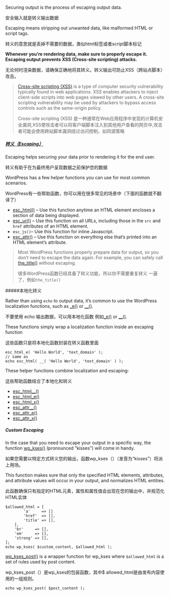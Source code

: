 Securing output is the process of escaping output data.

安全输入就是转义输出数据

Escaping means stripping out unwanted data, like malformed HTML or script tags.

转义的意思就是丢掉不需要的数据，类似html标签或者script脚本标记

**Whenever you’re rendering data, make sure to properly escape it. Escaping output prevents XSS (Cross-site scripting) attacks.**

无论何时渲染数据，请确保正确地将其转义。转义输出可防止XSS（跨站点脚本）攻击。

> [Cross-site scripting (XSS)](https://en.wikipedia.org/wiki/Cross-site_scripting) is a type of computer security vulnerability typically found in web applications. XSS enables attackers to inject client-side scripts into web pages viewed by other users. A cross-site scripting vulnerability may be used by attackers to bypass access controls such as the same-origin policy.
>
> Cross-site scripting (XSS) 是一种通常在Web应用程序中发现的计算机安全漏洞,XSS使攻击者可以将客户端脚本注入到其他用户查看的网页中,攻击者可能会使用跨站脚本漏洞绕过访问控制，如同源策略

#####  [转义（Escaping）](https://developer.wordpress.org/plugins/security/securing-output/#escaping)

Escaping helps securing your data prior to rendering it for the end user.

转义有助于在为最终用户呈现数据之前保护您的数据

 WordPress has a few helper functions you can use for most common scenarios.

WordPress有一些帮助函数，你可以用在很多常见的场景中（下面的函数就不翻译了）

- [esc_html()](https://developer.wordpress.org/reference/functions/esc_html/) – Use this function anytime an HTML element encloses a section of data being displayed.
- [esc_url()](https://developer.wordpress.org/reference/functions/esc_url/) – Use this function on all URLs, including those in the `src` and `href` attributes of an HTML element.
- `esc_js()`– Use this function for inline Javascript.
- [esc_attr()](https://developer.wordpress.org/reference/functions/esc_attr/) – Use this function on everything else that’s printed into an HTML element’s attribute.

> Most WordPress functions properly prepare data for output, so you don’t need to escape the data again. For example, you can safely call [the_title()](https://developer.wordpress.org/reference/functions/the_title/) without escaping.
>
> 很多WordPress函数已经具备了转义功能，所以你不需要重复转义 一遍了，例如`the_title()`

#####本地化转义

Rather than using `echo` to output data, it’s common to use the WordPress localization functions, such as [_e()](https://developer.wordpress.org/reference/functions/_e/) or [__()](https://developer.wordpress.org/reference/functions/__/).

不要使用 echo 输出数据，可以用本地化函数 例如[_e()](https://developer.wordpress.org/reference/functions/_e/) or [__()](https://developer.wordpress.org/reference/functions/__/).

These functions simply wrap a localization function inside an escaping function

这些函数只是将本地化函数封装在转义函数里面

```
esc_html_e( 'Hello World', 'text_domain' );
// same as
echo esc_html( __( 'Hello World', 'text_domain' ) );
```

These helper functions combine localization and escaping:

这些帮助函数结合了本地化和转义

- [esc_html__()](https://developer.wordpress.org/reference/functions/esc_html__/)
- [esc_html_e()](https://developer.wordpress.org/reference/functions/esc_html_e/)
- [esc_html_x()](https://developer.wordpress.org/reference/functions/esc_html_x/)
- [esc_attr__()](https://developer.wordpress.org/reference/functions/esc_attr__/)
- [esc_attr_e()](https://developer.wordpress.org/reference/functions/esc_attr_e/)
- [esc_attr_x()](https://developer.wordpress.org/reference/functions/esc_attr_x/)

##### Custom Escaping

In the case that you need to escape your output in a specific way, the function [wp_kses()](https://developer.wordpress.org/reference/functions/wp_kses/) (pronounced “kisses”) will come in handy.

如果您需要以特定方式转义您的输出，函数wp_kses（）（发音为“kisses”）将派上用场。

This function makes sure that only the specified HTML elements, attributes, and attribute values will occur in your output, and normalizes HTML entities.

此函数确保只有指定的HTML元素，属性和属性值会出现在您的输出中，并规范化HTML实体

```
$allowed_html = [
        'a'     => []
        'href'  => [],
        'title' => [],
    ],
    'br'     => [],
    'em'     => [],
    'strong' => [],
];
echo wp_kses( $custom_content, $allowed_html );
```

[wp_kses_post()](https://developer.wordpress.org/reference/functions/wp_kses_post/) is a wrapper function for wp_kses where `$allowed_html` is a set of rules used by post content.

wp_kses_post（）是wp_kses的包装函数，其中$ allowed_html是由发布内容使用的一组规则。

```
echo wp_kses_post( $post_content );
```


